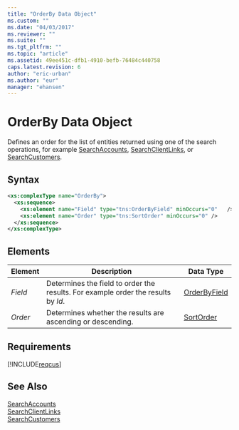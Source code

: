 ```yaml
---
title: "OrderBy Data Object"
ms.custom: ""
ms.date: "04/03/2017"
ms.reviewer: ""
ms.suite: ""
ms.tgt_pltfrm: ""
ms.topic: "article"
ms.assetid: 49ee451c-dfb1-4910-befb-76484c440758
caps.latest.revision: 6
author: "eric-urban"
ms.author: "eur"
manager: "ehansen"
---
```

# OrderBy Data Object
Defines an order for the list of entities returned using one of the search operations, for example [SearchAccounts](../customer-api/searchaccounts-service-operation.md), [SearchClientLinks](../customer-api/searchclientlinks-service-operation.md), or [SearchCustomers](../customer-api/searchcustomers-service-operation.md).

## Syntax

```xml
<xs:complexType name="OrderBy">
  <xs:sequence>
    <xs:element name="Field" type="tns:OrderByField" minOccurs="0"	 />
    <xs:element name="Order" type="tns:SortOrder" minOccurs="0" />
  </xs:sequence>
</xs:complexType>
```

## <a name="Elements"></a>Elements

|Element|Description|Data Type|
|-----------|---------------|-------------|
|*Field*|Determines the field to order the results. For example order the results by *Id*.|[OrderByField](../customer-api/orderbyfield-value-set.md)|
|*Order*|Determines whether the results are ascending or descending.|[SortOrder](../customer-api/sortorder-value-set.md)|

## Requirements
[!INCLUDE[reqcus](../customer-api/includes/reqcus.md)]
## See Also
[SearchAccounts](../customer-api/searchaccounts-service-operation.md)  
[SearchClientLinks](../customer-api/searchclientlinks-service-operation.md)  
[SearchCustomers](../customer-api/searchcustomers-service-operation.md)  

